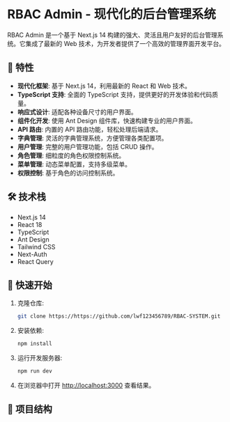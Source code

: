 # RBAC Admin - 现代化的后台管理系统

RBAC Admin 是一个基于 Next.js 14 构建的强大、灵活且用户友好的后台管理系统。它集成了最新的 Web 技术，为开发者提供了一个高效的管理界面开发平台。

## 🚀 特性

- **现代化框架**: 基于 Next.js 14，利用最新的 React 和 Web 技术。
- **TypeScript 支持**: 全面的 TypeScript 支持，提供更好的开发体验和代码质量。
- **响应式设计**: 适配各种设备尺寸的用户界面。
- **组件化开发**: 使用 Ant Design 组件库，快速构建专业的用户界面。
- **API 路由**: 内置的 API 路由功能，轻松处理后端请求。
- **字典管理**: 灵活的字典管理系统，方便管理各类配置项。
- **用户管理**: 完整的用户管理功能，包括 CRUD 操作。
- **角色管理**: 细粒度的角色权限控制系统。
- **菜单管理**: 动态菜单配置，支持多级菜单。
- **权限控制**: 基于角色的访问控制系统。

## 🛠 技术栈

- Next.js 14
- React 18
- TypeScript
- Ant Design
- Tailwind CSS
- Next-Auth
- React Query

## 🚦 快速开始

1. 克隆仓库:
   ```bash
   git clone https://https://github.com/lwf123456789/RBAC-SYSTEM.git
   ```

2. 安装依赖:
   ```bash
   npm install
   ```

3. 运行开发服务器:
   ```bash
   npm run dev
   ```

4. 在浏览器中打开 [http://localhost:3000](http://localhost:3000) 查看结果。

## 📁 项目结构
